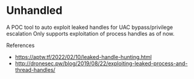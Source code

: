 # Unhandled

A POC tool to auto exploit leaked handles for UAC bypass/privilege escalation
Only supports exploitation of process handles as of now.

References
- https://aptw.tf/2022/02/10/leaked-handle-hunting.html
- http://dronesec.pw/blog/2019/08/22/exploiting-leaked-process-and-thread-handles/
